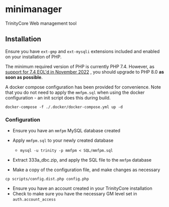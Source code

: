 # minimanager
TrinityCore Web management tool

## Installation

Ensure you have `ext-gmp` and `ext-mysqli` extensions included and enabled on your installation of PHP.

The minimum required version of PHP is currently PHP 7.4. However, as [support for 7.4 EOL'd in November 2022](https://www.php.net/supported-versions.php)
, you
should upgrade to PHP 8.0 **as soon as possible**.

A docker compose configuration has been provided for convenience. Note that you do not need to apply the `mmfpm.sql` 
when using the docker configuration - an init script does this during build.
```
docker-compose -f ./.docker/docker-compose.yml up -d
```

### Configuration

- Ensure you have an `mmfpm` MySQL database created
- Apply `mmfpm.sql` to your newly created database
  - `mysql -u trinity -p mmfpm < SQL/mmfpm.sql`
- Extract 333a_dbc.zip, and apply the SQL file to the `mmfpm` database

- Make a copy of the configuration file, and make changes as necessary
```shell
cp scripts/config.dist.php config.php
```

- Ensure you have an account created in your TrinityCore installation
- Check to make sure you have the necessary GM level set in `auth.account_access`





